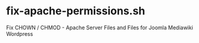 # fix-apache-permissions.sh
Fix CHOWN / CHMOD - Apache Server Files and Files for Joomla Mediawiki Wordpress
